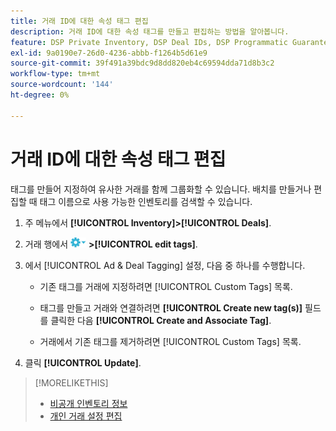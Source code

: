 ```yaml
---
title: 거래 ID에 대한 속성 태그 편집
description: 거래 ID에 대한 속성 태그를 만들고 편집하는 방법을 알아봅니다.
feature: DSP Private Inventory, DSP Deal IDs, DSP Programmatic Guaranteed Deals
exl-id: 9a0190e7-26d0-4236-abbb-f1264b5d61e9
source-git-commit: 39f491a39bdc9d8dd820eb4c69594dda71d8b3c2
workflow-type: tm+mt
source-wordcount: '144'
ht-degree: 0%

---
```


# 거래 ID에 대한 속성 태그 편집

태그를 만들어 지정하여 유사한 거래를 함께 그룹화할 수 있습니다. 배치를 만들거나 편집할 때 태그 이름으로 사용 가능한 인벤토리를 검색할 수 있습니다.

1. 주 메뉴에서 **[!UICONTROL Inventory]>[!UICONTROL Deals]**.

1. 거래 행에서 ![옵션 메뉴](/help/dsp/assets/options-menu.png) **>[!UICONTROL edit tags]**.

1. 에서 [!UICONTROL Ad & Deal Tagging] 설정, 다음 중 하나를 수행합니다.

   * 기존 태그를 거래에 지정하려면 [!UICONTROL Custom Tags] 목록.

   * 태그를 만들고 거래와 연결하려면 **[!UICONTROL Create new tag(s)]** 필드를 클릭한 다음 **[!UICONTROL Create and Associate Tag]**.

   * 거래에서 기존 태그를 제거하려면 [!UICONTROL Custom Tags] 목록.

1. 클릭 **[!UICONTROL Update]**.

>[!MORELIKETHIS]
>
>* [비공개 인벤토리 정보](private-inventory-about.md)
>* [개인 거래 설정 편집](/help/dsp/inventory/deal-id-edit.md)


